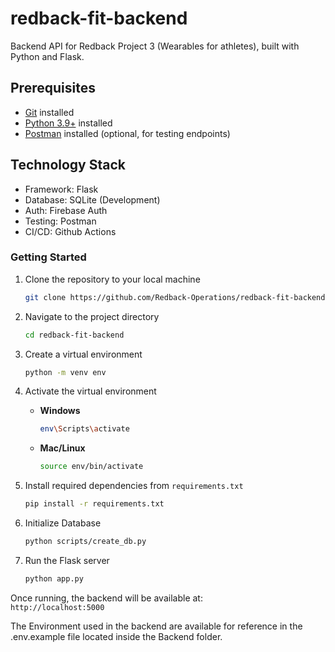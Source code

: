 # redback-fit-backend

Backend API for Redback Project 3 (Wearables for athletes), built with Python and Flask.

## Prerequisites
- [Git](https://git-scm.com/downloads) installed
- [Python 3.9+](https://www.python.org/downloads/) installed
- [Postman](https://www.postman.com/downloads/) installed (optional, for testing endpoints)

## Technology Stack
- Framework: Flask
- Database: SQLite (Development)
- Auth: Firebase Auth
- Testing: Postman
- CI/CD: Github Actions

### Getting Started
1. Clone the repository to your local machine  
    ```bash
    git clone https://github.com/Redback-Operations/redback-fit-backend.git
    ```

2. Navigate to the project directory  
    ```bash
    cd redback-fit-backend
    ```

3. Create a virtual environment  
    ```bash
    python -m venv env
    ```

4. Activate the virtual environment  
    - **Windows**  
        ```bash
        env\Scripts\activate
        ```
    - **Mac/Linux**  
        ```bash
        source env/bin/activate
        ```

5. Install required dependencies from `requirements.txt`  
    ```bash
    pip install -r requirements.txt
    ```

6. Initialize Database  
    ```bash
    python scripts/create_db.py
    ```

6. Run the Flask server  
    ```bash
    python app.py
    ```
Once running, the backend will be available at:  
`http://localhost:5000`

The Environment used in the backend are available for reference in the .env.example file located inside the Backend folder.
